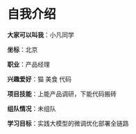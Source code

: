 # 自我介绍

**大家可以叫我**：小凡同学

**坐标**：北京

**职业**：产品经理

**兴趣爱好**：猫 美食 代码

**项目技能**：上能产品调研，下能代码搬砖

**组队情况**：未组队

**学习目标**：实践大模型的微调优化部署全链路